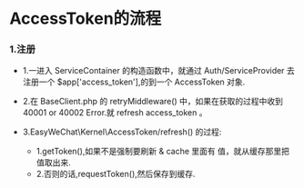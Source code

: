 # AccessToken的流程


### 1.注册
* 1.一进入 ServiceContainer 的构造函数中，就通过 Auth/ServiceProvider 去注册一个 $app['access_token'],的到一个 AccessToken 对象.

* 2.在 BaseClient.php 的 retryMiddleware() 中，如果在获取的过程中收到 40001 or 40002 Error.就 refresh access_token 。
* 3.EasyWeChat\Kernel\AccessToken/refresh() 的过程:
    * 1.getToken(),如果不是强制要刷新 & cache 里面有 值，就从缓存那里把值取出来.
    * 2.否则的话,requestToken(),然后保存到缓存.




